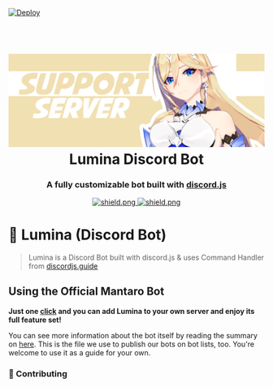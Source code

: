 [![Deploy](https://www.herokucdn.com/deploy/button.svg)](https://heroku.com/deploy?template=https://github.com/eritislami/evobot)

<h1 align="center">
  <br>
  <img src="./src/libs/images/Support_Server.png"></a>
  <br>
  Lumina Discord Bot
  <br>
</h1>

<h3 align=center>A fully customizable bot built with <a href=https://github.com/discordjs/discord.js>discord.js</a></h3>

<div align=center>

  <a href="https://discord.gg/uXFZScA">
    <img src="https://discordapp.com/api/guilds/684041004667633664/widget.png?style=shield" alt="shield.png">
  </a>

  <a href="https://github.com/discordjs">
    <img src="https://img.shields.io/badge/discord.js-v12.3.1-blue.svg?logo=npm" alt="shield.png">
  </a>

</div>

# 🤖 Lumina (Discord Bot)
> Lumina is a Discord Bot built with discord.js & uses Command Handler from [discordjs.guide](https://discordjs.guide)


## Using the Official Mantaro Bot

**Just one [click](https://discord.gg/uXFZScA) and you can add Lumina to your own server and enjoy its full feature set!**

You can see more information about the bot itself by reading the summary on [here](https://github.com/bintangyosua/LuminaDjs/master/FEATURES.md). This is the file we use to publish our bots on bot lists, too. You're welcome to use it as a guide for your own.

### 🤝 Contributing